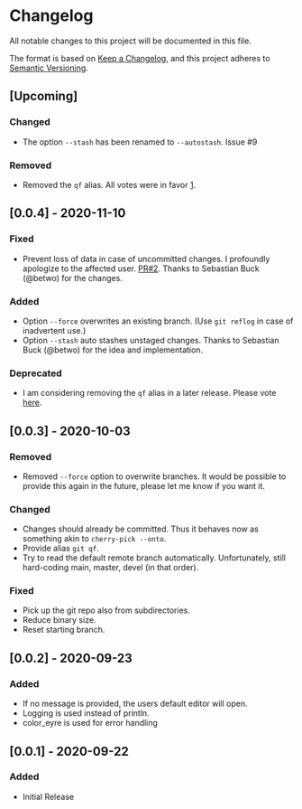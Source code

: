 # Changelog

All notable changes to this project will be documented in this file.

The format is based on [Keep a Changelog](https://keepachangelog.com/en/1.0.0/),
and this project adheres to
[Semantic Versioning](https://semver.org/spec/v2.0.0.html).

<!-- Release Process: https://dev.to/sharkdp/my-release-checklist-for-rust-programs-1m33 -->

## [Upcoming]

### Changed

- The option `--stash` has been renamed to `--autostash`. Issue #9

### Removed
- Removed the `qf` alias. All votes were in favor [1].

[1]: https://github.com/siedentop/git-quickfix/issues/6

## [0.0.4] - 2020-11-10

### Fixed

- Prevent loss of data in case of uncommitted changes. I profoundly apologize to
  the affected user. [PR#2](https://github.com/siedentop/git-quickfix/pull/2).
  Thanks to Sebastian Buck (@betwo) for the changes.

### Added

- Option `--force` overwrites an existing branch. (Use `git reflog` in case of
  inadvertent use.)
- Option `--stash` auto stashes unstaged changes. Thanks to Sebastian Buck
  (@betwo) for the idea and implementation.

### Deprecated

- I am considering removing the `qf` alias in a later release. Please vote
  [here][1].

[1]: https://github.com/siedentop/git-quickfix/issues/6

## [0.0.3] - 2020-10-03

### Removed

- Removed `--force` option to overwrite branches. It would be possible to
  provide this again in the future, please let me know if you want it.

### Changed

- Changes should already be committed. Thus it behaves now as something akin to
  `cherry-pick --onto`.
- Provide alias `git qf`.
- Try to read the default remote branch automatically. Unfortunately, still
  hard-coding main, master, devel (in that order).

### Fixed

- Pick up the git repo also from subdirectories.
- Reduce binary size.
- Reset starting branch.

## [0.0.2] - 2020-09-23

### Added

- If no message is provided, the users default editor will open.
- Logging is used instead of println.
- color_eyre is used for error handling

## [0.0.1] - 2020-09-22

### Added

- Initial Release

